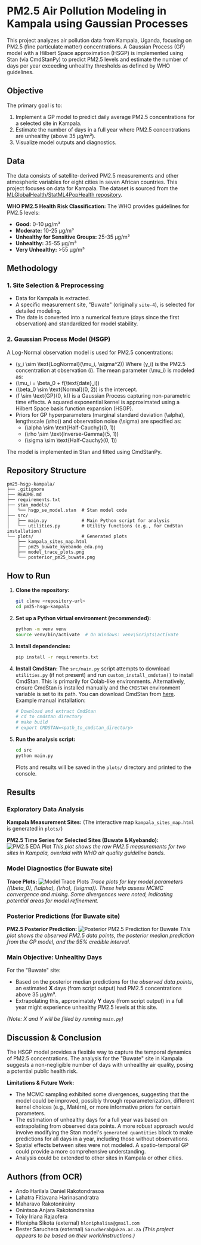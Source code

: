 # PM2.5 Air Pollution Modeling in Kampala using Gaussian Processes

This project analyzes air pollution data from Kampala, Uganda, focusing on PM2.5 (fine particulate matter) concentrations. A Gaussian Process (GP) model with a Hilbert Space approximation (HSGP) is implemented using Stan (via CmdStanPy) to predict PM2.5 levels and estimate the number of days per year exceeding unhealthy thresholds as defined by WHO guidelines.

## Objective

The primary goal is to:
1.  Implement a GP model to predict daily average PM2.5 concentrations for a selected site in Kampala.
2.  Estimate the number of days in a full year where PM2.5 concentrations are unhealthy (above 35 µg/m³).
3.  Visualize model outputs and diagnostics.

## Data

The data consists of satellite-derived PM2.5 measurements and other atmospheric variables for eight cities in seven African countries. This project focuses on data for Kampala. The dataset is sourced from the [MLGlobalHealth/StatML4PopHealth repository](https://github.com/MLGlobalHealth/StatML4PopHealth/blob/main/data/sentinel_5p_particulate_matter.csv).

**WHO PM2.5 Health Risk Classification:**
The WHO provides guidelines for PM2.5 levels:
- **Good:** 0-10 µg/m³
- **Moderate:** 10-25 µg/m³
- **Unhealthy for Sensitive Groups:** 25-35 µg/m³
- **Unhealthy:** 35-55 µg/m³
- **Very Unhealthy:** >55 µg/m³

## Methodology

### 1. Site Selection & Preprocessing
- Data for Kampala is extracted.
- A specific measurement site, "Buwate" (originally `site-4`), is selected for detailed modeling.
- The date is converted into a numerical feature (days since the first observation) and standardized for model stability.

### 2. Gaussian Process Model (HSGP)
A Log-Normal observation model is used for PM2.5 concentrations:
- \(y_i \sim \text{LogNormal}(\mu_i, \sigma^2)\)
Where \(y_i\) is the PM2.5 concentration at observation \(i\).
The mean parameter \(\mu_i\) is modeled as:
- \(\mu_i = \beta_0 + f(\text{date}_i)\)
- \(\beta_0 \sim \text{Normal}(0, 2)\) is the intercept.
- \(f \sim \text{GP}(0, k)\) is a Gaussian Process capturing non-parametric time effects. A squared exponential kernel is approximated using a Hilbert Space basis function expansion (HSGP).
- Priors for GP hyperparameters (marginal standard deviation \(\alpha\), lengthscale \(\rho\)) and observation noise \(\sigma\) are specified as:
    - \(\alpha \sim \text{Half-Cauchy}(0, 1)\)
    - \(\rho \sim \text{Inverse-Gamma}(5, 1)\)
    - \(\sigma \sim \text{Half-Cauchy}(0, 1)\)

The model is implemented in Stan and fitted using CmdStanPy.

## Repository Structure

```
pm25-hsgp-kampala/
├── .gitignore
├── README.md
├── requirements.txt
├── stan_models/
│   └── hsgp_se_model.stan  # Stan model code
├── src/
│   ├── main.py             # Main Python script for analysis
│   └── utilities.py        # Utility functions (e.g., for CmdStan installation)
└── plots/                  # Generated plots
    ├── kampala_sites_map.html
    ├── pm25_buwate_kyebando_eda.png
    ├── model_trace_plots.png
    └── posterior_pm25_buwate.png
```

## How to Run

1.  **Clone the repository:**
    ```bash
    git clone <repository-url>
    cd pm25-hsgp-kampala
    ```

2.  **Set up a Python virtual environment (recommended):**
    ```bash
    python -m venv venv
    source venv/bin/activate  # On Windows: venv\Scripts\activate
    ```

3.  **Install dependencies:**
    ```bash
    pip install -r requirements.txt
    ```

4.  **Install CmdStan:**
    The `src/main.py` script attempts to download `utilities.py` (if not present) and run `custom_install_cmdstan()` to install CmdStan. This is primarily for Colab-like environments.
    Alternatively, ensure CmdStan is installed manually and the `CMDSTAN` environment variable is set to its path. You can download CmdStan from [here](https://mc-stan.org/users/interfaces/cmdstan).
    Example manual installation:
    ```bash
    # Download and extract CmdStan
    # cd to cmdstan directory
    # make build
    # export CMDSTAN=<path_to_cmdstan_directory>
    ```

5.  **Run the analysis script:**
    ```bash
    cd src
    python main.py
    ```
    Plots and results will be saved in the `plots/` directory and printed to the console.

## Results

### Exploratory Data Analysis

**Kampala Measurement Sites:**
(The interactive map `kampala_sites_map.html` is generated in `plots/`)

**PM2.5 Time Series for Selected Sites (Buwate & Kyebando):**
![PM2.5 EDA Plot](plots/pm25_buwate_kyebando_eda.png)
*This plot shows the raw PM2.5 measurements for two sites in Kampala, overlaid with WHO air quality guideline bands.*

### Model Diagnostics (for Buwate site)

**Trace Plots:**
![Model Trace Plots](plots/model_trace_plots.png)
*Trace plots for key model parameters (\(\beta_0\), \(\alpha\), \(\rho\), \(\sigma\)). These help assess MCMC convergence and mixing. Some divergences were noted, indicating potential areas for model refinement.*

### Posterior Predictions (for Buwate site)

**PM2.5 Posterior Prediction:**
![Posterior PM2.5 Prediction for Buwate](plots/posterior_pm25_buwate.png)
*This plot shows the observed PM2.5 data points, the posterior median prediction from the GP model, and the 95% credible interval.*

### Main Objective: Unhealthy Days
For the "Buwate" site:
- Based on the posterior median predictions for the *observed data points*, an estimated **X** days (from script output) had PM2.5 concentrations above 35 µg/m³.
- Extrapolating this, approximately **Y** days (from script output) in a full year might experience unhealthy PM2.5 levels at this site.

*(Note: X and Y will be filled by running `main.py`)*

## Discussion & Conclusion

The HSGP model provides a flexible way to capture the temporal dynamics of PM2.5 concentrations. The analysis for the "Buwate" site in Kampala suggests a non-negligible number of days with unhealthy air quality, posing a potential public health risk.

**Limitations & Future Work:**
- The MCMC sampling exhibited some divergences, suggesting that the model could be improved, possibly through reparameterization, different kernel choices (e.g., Matérn), or more informative priors for certain parameters.
- The estimation of unhealthy days for a full year was based on extrapolating from observed data points. A more robust approach would involve modifying the Stan model's `generated quantities` block to make predictions for all days in a year, including those without observations.
- Spatial effects between sites were not modeled. A spatio-temporal GP could provide a more comprehensive understanding.
- Analysis could be extended to other sites in Kampala or other cities.

## Authors (from OCR)
- Ando Harilala Daniel Rakotondrasoa
- Lahatra Fitiavana Harinasandratra
- Maharavo Rakotonirainy
- Onintsoa Anjara Rakotondranisa
- Toky Iriana Rajaofera
- Hlonipha Sikota (external) `hloniphalisa@gmail.com`
- Bester Saruchera (external) `Sarucherab@ukzn.ac.za`
*(This project appears to be based on their work/instructions.)*
